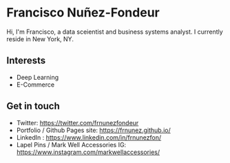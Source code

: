 # Francisco Nuñez-Fondeur
Hi, I'm Francisco, a data sceientist and business systems analyst. I currently reside in New York, NY.

## Interests
- Deep Learning
- E-Commerce

## Get in touch
- Twitter: https://twitter.com/frnunezfondeur
- Portfolio / Github Pages site: https://frnunez.github.io/
- LinkedIn : https://www.linkedin.com/in/frnunezfon/
- Lapel Pins / Mark Well Accessories IG: https://www.instagram.com/markwellaccessories/
